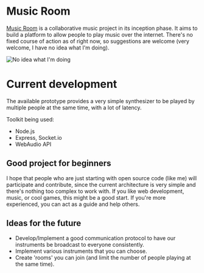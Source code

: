 # Music Room
[Music Room](http://musicroom.cc) is a collaborative music project in its inception phase. It aims to build a platform to allow people to play music over the internet. There's no fixed course of action as of right now, so suggestions are welcome (very welcome, I have no idea what I'm doing).

![No idea what I'm doing](https://i.chzbgr.com/full/5913109760/h123D7041/)

# Current development
The available prototype provides a very simple synthesizer to be played by multiple people at the same time, with a lot of latency.

Toolkit being used:
- Node.js
- Express, Socket.io
- WebAudio API

## Good project for beginners
I hope that people who are just starting with open source code (like me) will participate and contribute, since the current architecture is very simple and there's nothing too complex to work with. If you like web development, music, or cool games, this might be a good start. If you're more experienced, you can act as a guide and help others.

## Ideas for the future
- Develop/Implement a good communication protocol to have our instruments be broadcast to everyone consistently.
- Implement various instruments that you can choose.
- Create 'rooms' you can join (and limit the number of people playing at the same time).
